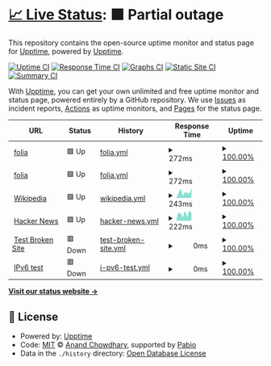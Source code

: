 # [📈 Live Status](https://demo.upptime.js.org): <!--live status--> **🟧 Partial outage**

This repository contains the open-source uptime monitor and status page for [Upptime](https://upptime.js.org), powered by [Upptime](https://github.com/upptime/upptime).

[![Uptime CI](https://github.com/sudeepa14/upptime/workflows/Uptime%20CI/badge.svg)](https://github.com/sudeepa14/upptime/actions?query=workflow%3A%22Uptime+CI%22)
[![Response Time CI](https://github.com/sudeepa14/upptime/workflows/Response%20Time%20CI/badge.svg)](https://github.com/sudeepa14/upptime/actions?query=workflow%3A%22Response+Time+CI%22)
[![Graphs CI](https://github.com/sudeepa14/upptime/workflows/Graphs%20CI/badge.svg)](https://github.com/sudeepa14/upptime/actions?query=workflow%3A%22Graphs+CI%22)
[![Static Site CI](https://github.com/sudeepa14/upptime/workflows/Static%20Site%20CI/badge.svg)](https://github.com/sudeepa14/upptime/actions?query=workflow%3A%22Static+Site+CI%22)
[![Summary CI](https://github.com/sudeepa14/upptime/workflows/Summary%20CI/badge.svg)](https://github.com/sudeepa14/upptime/actions?query=workflow%3A%22Summary+CI%22)

With [Upptime](https://upptime.js.org), you can get your own unlimited and free uptime monitor and status page, powered entirely by a GitHub repository. We use [Issues](https://github.com/upptime/upptime/issues) as incident reports, [Actions](https://github.com/sudeepa14/upptime/actions) as uptime monitors, and [Pages](https://demo.upptime.js.org) for the status page.

<!--start: status pages-->
<!-- This summary is generated by Upptime (https://github.com/upptime/upptime) -->
<!-- Do not edit this manually, your changes will be overwritten -->
<!-- prettier-ignore -->
| URL | Status | History | Response Time | Uptime |
| --- | ------ | ------- | ------------- | ------ |
| <img alt="" src="https://icons.duckduckgo.com/ip3/folia.com.ico" height="13"> [folia](http://folia.com) | 🟩 Up | [folia.yml](https://github.com/Sudeepa14/uptime/commits/HEAD/history/folia.yml) | <details><summary><img alt="Response time graph" src="./graphs/folia/response-time-week.png" height="20"> 272ms</summary><br><a href="https://sudeepa14.github.io/upptime/history/folia"><img alt="Response time 274" src="https://img.shields.io/endpoint?url=https%3A%2F%2Fraw.githubusercontent.com%2FSudeepa14%2Fuptime%2FHEAD%2Fapi%2Ffolia%2Fresponse-time.json"></a><br><a href="https://sudeepa14.github.io/upptime/history/folia"><img alt="24-hour response time 256" src="https://img.shields.io/endpoint?url=https%3A%2F%2Fraw.githubusercontent.com%2FSudeepa14%2Fuptime%2FHEAD%2Fapi%2Ffolia%2Fresponse-time-day.json"></a><br><a href="https://sudeepa14.github.io/upptime/history/folia"><img alt="7-day response time 272" src="https://img.shields.io/endpoint?url=https%3A%2F%2Fraw.githubusercontent.com%2FSudeepa14%2Fuptime%2FHEAD%2Fapi%2Ffolia%2Fresponse-time-week.json"></a><br><a href="https://sudeepa14.github.io/upptime/history/folia"><img alt="30-day response time 308" src="https://img.shields.io/endpoint?url=https%3A%2F%2Fraw.githubusercontent.com%2FSudeepa14%2Fuptime%2FHEAD%2Fapi%2Ffolia%2Fresponse-time-month.json"></a><br><a href="https://sudeepa14.github.io/upptime/history/folia"><img alt="1-year response time 274" src="https://img.shields.io/endpoint?url=https%3A%2F%2Fraw.githubusercontent.com%2FSudeepa14%2Fuptime%2FHEAD%2Fapi%2Ffolia%2Fresponse-time-year.json"></a></details> | <details><summary><a href="https://sudeepa14.github.io/upptime/history/folia">100.00%</a></summary><a href="https://sudeepa14.github.io/upptime/history/folia"><img alt="All-time uptime 92.43%" src="https://img.shields.io/endpoint?url=https%3A%2F%2Fraw.githubusercontent.com%2FSudeepa14%2Fuptime%2FHEAD%2Fapi%2Ffolia%2Fuptime.json"></a><br><a href="https://sudeepa14.github.io/upptime/history/folia"><img alt="24-hour uptime 100.00%" src="https://img.shields.io/endpoint?url=https%3A%2F%2Fraw.githubusercontent.com%2FSudeepa14%2Fuptime%2FHEAD%2Fapi%2Ffolia%2Fuptime-day.json"></a><br><a href="https://sudeepa14.github.io/upptime/history/folia"><img alt="7-day uptime 100.00%" src="https://img.shields.io/endpoint?url=https%3A%2F%2Fraw.githubusercontent.com%2FSudeepa14%2Fuptime%2FHEAD%2Fapi%2Ffolia%2Fuptime-week.json"></a><br><a href="https://sudeepa14.github.io/upptime/history/folia"><img alt="30-day uptime 100.00%" src="https://img.shields.io/endpoint?url=https%3A%2F%2Fraw.githubusercontent.com%2FSudeepa14%2Fuptime%2FHEAD%2Fapi%2Ffolia%2Fuptime-month.json"></a><br><a href="https://sudeepa14.github.io/upptime/history/folia"><img alt="1-year uptime 92.43%" src="https://img.shields.io/endpoint?url=https%3A%2F%2Fraw.githubusercontent.com%2FSudeepa14%2Fuptime%2FHEAD%2Fapi%2Ffolia%2Fuptime-year.json"></a></details>
| <img alt="" src="https://icons.duckduckgo.com/ip3/folia.com.ico" height="13"> [folia](http://folia.com) | 🟩 Up | [folia.yml](https://github.com/Sudeepa14/uptime/commits/HEAD/history/folia.yml) | <details><summary><img alt="Response time graph" src="./graphs/folia/response-time-week.png" height="20"> 272ms</summary><br><a href="https://sudeepa14.github.io/upptime/history/folia"><img alt="Response time 274" src="https://img.shields.io/endpoint?url=https%3A%2F%2Fraw.githubusercontent.com%2FSudeepa14%2Fuptime%2FHEAD%2Fapi%2Ffolia%2Fresponse-time.json"></a><br><a href="https://sudeepa14.github.io/upptime/history/folia"><img alt="24-hour response time 256" src="https://img.shields.io/endpoint?url=https%3A%2F%2Fraw.githubusercontent.com%2FSudeepa14%2Fuptime%2FHEAD%2Fapi%2Ffolia%2Fresponse-time-day.json"></a><br><a href="https://sudeepa14.github.io/upptime/history/folia"><img alt="7-day response time 272" src="https://img.shields.io/endpoint?url=https%3A%2F%2Fraw.githubusercontent.com%2FSudeepa14%2Fuptime%2FHEAD%2Fapi%2Ffolia%2Fresponse-time-week.json"></a><br><a href="https://sudeepa14.github.io/upptime/history/folia"><img alt="30-day response time 308" src="https://img.shields.io/endpoint?url=https%3A%2F%2Fraw.githubusercontent.com%2FSudeepa14%2Fuptime%2FHEAD%2Fapi%2Ffolia%2Fresponse-time-month.json"></a><br><a href="https://sudeepa14.github.io/upptime/history/folia"><img alt="1-year response time 274" src="https://img.shields.io/endpoint?url=https%3A%2F%2Fraw.githubusercontent.com%2FSudeepa14%2Fuptime%2FHEAD%2Fapi%2Ffolia%2Fresponse-time-year.json"></a></details> | <details><summary><a href="https://sudeepa14.github.io/upptime/history/folia">100.00%</a></summary><a href="https://sudeepa14.github.io/upptime/history/folia"><img alt="All-time uptime 92.43%" src="https://img.shields.io/endpoint?url=https%3A%2F%2Fraw.githubusercontent.com%2FSudeepa14%2Fuptime%2FHEAD%2Fapi%2Ffolia%2Fuptime.json"></a><br><a href="https://sudeepa14.github.io/upptime/history/folia"><img alt="24-hour uptime 100.00%" src="https://img.shields.io/endpoint?url=https%3A%2F%2Fraw.githubusercontent.com%2FSudeepa14%2Fuptime%2FHEAD%2Fapi%2Ffolia%2Fuptime-day.json"></a><br><a href="https://sudeepa14.github.io/upptime/history/folia"><img alt="7-day uptime 100.00%" src="https://img.shields.io/endpoint?url=https%3A%2F%2Fraw.githubusercontent.com%2FSudeepa14%2Fuptime%2FHEAD%2Fapi%2Ffolia%2Fuptime-week.json"></a><br><a href="https://sudeepa14.github.io/upptime/history/folia"><img alt="30-day uptime 100.00%" src="https://img.shields.io/endpoint?url=https%3A%2F%2Fraw.githubusercontent.com%2FSudeepa14%2Fuptime%2FHEAD%2Fapi%2Ffolia%2Fuptime-month.json"></a><br><a href="https://sudeepa14.github.io/upptime/history/folia"><img alt="1-year uptime 92.43%" src="https://img.shields.io/endpoint?url=https%3A%2F%2Fraw.githubusercontent.com%2FSudeepa14%2Fuptime%2FHEAD%2Fapi%2Ffolia%2Fuptime-year.json"></a></details>
| <img alt="" src="https://icons.duckduckgo.com/ip3/en.wikipedia.org.ico" height="13"> [Wikipedia](https://en.wikipedia.org) | 🟩 Up | [wikipedia.yml](https://github.com/Sudeepa14/uptime/commits/HEAD/history/wikipedia.yml) | <details><summary><img alt="Response time graph" src="./graphs/wikipedia/response-time-week.png" height="20"> 243ms</summary><br><a href="https://sudeepa14.github.io/upptime/history/wikipedia"><img alt="Response time 178" src="https://img.shields.io/endpoint?url=https%3A%2F%2Fraw.githubusercontent.com%2FSudeepa14%2Fuptime%2FHEAD%2Fapi%2Fwikipedia%2Fresponse-time.json"></a><br><a href="https://sudeepa14.github.io/upptime/history/wikipedia"><img alt="24-hour response time 184" src="https://img.shields.io/endpoint?url=https%3A%2F%2Fraw.githubusercontent.com%2FSudeepa14%2Fuptime%2FHEAD%2Fapi%2Fwikipedia%2Fresponse-time-day.json"></a><br><a href="https://sudeepa14.github.io/upptime/history/wikipedia"><img alt="7-day response time 243" src="https://img.shields.io/endpoint?url=https%3A%2F%2Fraw.githubusercontent.com%2FSudeepa14%2Fuptime%2FHEAD%2Fapi%2Fwikipedia%2Fresponse-time-week.json"></a><br><a href="https://sudeepa14.github.io/upptime/history/wikipedia"><img alt="30-day response time 156" src="https://img.shields.io/endpoint?url=https%3A%2F%2Fraw.githubusercontent.com%2FSudeepa14%2Fuptime%2FHEAD%2Fapi%2Fwikipedia%2Fresponse-time-month.json"></a><br><a href="https://sudeepa14.github.io/upptime/history/wikipedia"><img alt="1-year response time 178" src="https://img.shields.io/endpoint?url=https%3A%2F%2Fraw.githubusercontent.com%2FSudeepa14%2Fuptime%2FHEAD%2Fapi%2Fwikipedia%2Fresponse-time-year.json"></a></details> | <details><summary><a href="https://sudeepa14.github.io/upptime/history/wikipedia">100.00%</a></summary><a href="https://sudeepa14.github.io/upptime/history/wikipedia"><img alt="All-time uptime 100.00%" src="https://img.shields.io/endpoint?url=https%3A%2F%2Fraw.githubusercontent.com%2FSudeepa14%2Fuptime%2FHEAD%2Fapi%2Fwikipedia%2Fuptime.json"></a><br><a href="https://sudeepa14.github.io/upptime/history/wikipedia"><img alt="24-hour uptime 100.00%" src="https://img.shields.io/endpoint?url=https%3A%2F%2Fraw.githubusercontent.com%2FSudeepa14%2Fuptime%2FHEAD%2Fapi%2Fwikipedia%2Fuptime-day.json"></a><br><a href="https://sudeepa14.github.io/upptime/history/wikipedia"><img alt="7-day uptime 100.00%" src="https://img.shields.io/endpoint?url=https%3A%2F%2Fraw.githubusercontent.com%2FSudeepa14%2Fuptime%2FHEAD%2Fapi%2Fwikipedia%2Fuptime-week.json"></a><br><a href="https://sudeepa14.github.io/upptime/history/wikipedia"><img alt="30-day uptime 100.00%" src="https://img.shields.io/endpoint?url=https%3A%2F%2Fraw.githubusercontent.com%2FSudeepa14%2Fuptime%2FHEAD%2Fapi%2Fwikipedia%2Fuptime-month.json"></a><br><a href="https://sudeepa14.github.io/upptime/history/wikipedia"><img alt="1-year uptime 100.00%" src="https://img.shields.io/endpoint?url=https%3A%2F%2Fraw.githubusercontent.com%2FSudeepa14%2Fuptime%2FHEAD%2Fapi%2Fwikipedia%2Fuptime-year.json"></a></details>
| <img alt="" src="https://icons.duckduckgo.com/ip3/news.ycombinator.com.ico" height="13"> [Hacker News](https://news.ycombinator.com) | 🟩 Up | [hacker-news.yml](https://github.com/Sudeepa14/uptime/commits/HEAD/history/hacker-news.yml) | <details><summary><img alt="Response time graph" src="./graphs/hacker-news/response-time-week.png" height="20"> 222ms</summary><br><a href="https://sudeepa14.github.io/upptime/history/hacker-news"><img alt="Response time 315" src="https://img.shields.io/endpoint?url=https%3A%2F%2Fraw.githubusercontent.com%2FSudeepa14%2Fuptime%2FHEAD%2Fapi%2Fhacker-news%2Fresponse-time.json"></a><br><a href="https://sudeepa14.github.io/upptime/history/hacker-news"><img alt="24-hour response time 117" src="https://img.shields.io/endpoint?url=https%3A%2F%2Fraw.githubusercontent.com%2FSudeepa14%2Fuptime%2FHEAD%2Fapi%2Fhacker-news%2Fresponse-time-day.json"></a><br><a href="https://sudeepa14.github.io/upptime/history/hacker-news"><img alt="7-day response time 222" src="https://img.shields.io/endpoint?url=https%3A%2F%2Fraw.githubusercontent.com%2FSudeepa14%2Fuptime%2FHEAD%2Fapi%2Fhacker-news%2Fresponse-time-week.json"></a><br><a href="https://sudeepa14.github.io/upptime/history/hacker-news"><img alt="30-day response time 327" src="https://img.shields.io/endpoint?url=https%3A%2F%2Fraw.githubusercontent.com%2FSudeepa14%2Fuptime%2FHEAD%2Fapi%2Fhacker-news%2Fresponse-time-month.json"></a><br><a href="https://sudeepa14.github.io/upptime/history/hacker-news"><img alt="1-year response time 315" src="https://img.shields.io/endpoint?url=https%3A%2F%2Fraw.githubusercontent.com%2FSudeepa14%2Fuptime%2FHEAD%2Fapi%2Fhacker-news%2Fresponse-time-year.json"></a></details> | <details><summary><a href="https://sudeepa14.github.io/upptime/history/hacker-news">100.00%</a></summary><a href="https://sudeepa14.github.io/upptime/history/hacker-news"><img alt="All-time uptime 100.00%" src="https://img.shields.io/endpoint?url=https%3A%2F%2Fraw.githubusercontent.com%2FSudeepa14%2Fuptime%2FHEAD%2Fapi%2Fhacker-news%2Fuptime.json"></a><br><a href="https://sudeepa14.github.io/upptime/history/hacker-news"><img alt="24-hour uptime 100.00%" src="https://img.shields.io/endpoint?url=https%3A%2F%2Fraw.githubusercontent.com%2FSudeepa14%2Fuptime%2FHEAD%2Fapi%2Fhacker-news%2Fuptime-day.json"></a><br><a href="https://sudeepa14.github.io/upptime/history/hacker-news"><img alt="7-day uptime 100.00%" src="https://img.shields.io/endpoint?url=https%3A%2F%2Fraw.githubusercontent.com%2FSudeepa14%2Fuptime%2FHEAD%2Fapi%2Fhacker-news%2Fuptime-week.json"></a><br><a href="https://sudeepa14.github.io/upptime/history/hacker-news"><img alt="30-day uptime 100.00%" src="https://img.shields.io/endpoint?url=https%3A%2F%2Fraw.githubusercontent.com%2FSudeepa14%2Fuptime%2FHEAD%2Fapi%2Fhacker-news%2Fuptime-month.json"></a><br><a href="https://sudeepa14.github.io/upptime/history/hacker-news"><img alt="1-year uptime 99.98%" src="https://img.shields.io/endpoint?url=https%3A%2F%2Fraw.githubusercontent.com%2FSudeepa14%2Fuptime%2FHEAD%2Fapi%2Fhacker-news%2Fuptime-year.json"></a></details>
| <img alt="" src="https://icons.duckduckgo.com/ip3/thissitedoesnotexist.koj.co.ico" height="13"> [Test Broken Site](https://thissitedoesnotexist.koj.co) | 🟥 Down | [test-broken-site.yml](https://github.com/Sudeepa14/uptime/commits/HEAD/history/test-broken-site.yml) | <details><summary><img alt="Response time graph" src="./graphs/test-broken-site/response-time-week.png" height="20"> 0ms</summary><br><a href="https://sudeepa14.github.io/upptime/history/test-broken-site"><img alt="Response time 0" src="https://img.shields.io/endpoint?url=https%3A%2F%2Fraw.githubusercontent.com%2FSudeepa14%2Fuptime%2FHEAD%2Fapi%2Ftest-broken-site%2Fresponse-time.json"></a><br><a href="https://sudeepa14.github.io/upptime/history/test-broken-site"><img alt="24-hour response time 0" src="https://img.shields.io/endpoint?url=https%3A%2F%2Fraw.githubusercontent.com%2FSudeepa14%2Fuptime%2FHEAD%2Fapi%2Ftest-broken-site%2Fresponse-time-day.json"></a><br><a href="https://sudeepa14.github.io/upptime/history/test-broken-site"><img alt="7-day response time 0" src="https://img.shields.io/endpoint?url=https%3A%2F%2Fraw.githubusercontent.com%2FSudeepa14%2Fuptime%2FHEAD%2Fapi%2Ftest-broken-site%2Fresponse-time-week.json"></a><br><a href="https://sudeepa14.github.io/upptime/history/test-broken-site"><img alt="30-day response time 0" src="https://img.shields.io/endpoint?url=https%3A%2F%2Fraw.githubusercontent.com%2FSudeepa14%2Fuptime%2FHEAD%2Fapi%2Ftest-broken-site%2Fresponse-time-month.json"></a><br><a href="https://sudeepa14.github.io/upptime/history/test-broken-site"><img alt="1-year response time 0" src="https://img.shields.io/endpoint?url=https%3A%2F%2Fraw.githubusercontent.com%2FSudeepa14%2Fuptime%2FHEAD%2Fapi%2Ftest-broken-site%2Fresponse-time-year.json"></a></details> | <details><summary><a href="https://sudeepa14.github.io/upptime/history/test-broken-site">100.00%</a></summary><a href="https://sudeepa14.github.io/upptime/history/test-broken-site"><img alt="All-time uptime 100.00%" src="https://img.shields.io/endpoint?url=https%3A%2F%2Fraw.githubusercontent.com%2FSudeepa14%2Fuptime%2FHEAD%2Fapi%2Ftest-broken-site%2Fuptime.json"></a><br><a href="https://sudeepa14.github.io/upptime/history/test-broken-site"><img alt="24-hour uptime 100.00%" src="https://img.shields.io/endpoint?url=https%3A%2F%2Fraw.githubusercontent.com%2FSudeepa14%2Fuptime%2FHEAD%2Fapi%2Ftest-broken-site%2Fuptime-day.json"></a><br><a href="https://sudeepa14.github.io/upptime/history/test-broken-site"><img alt="7-day uptime 100.00%" src="https://img.shields.io/endpoint?url=https%3A%2F%2Fraw.githubusercontent.com%2FSudeepa14%2Fuptime%2FHEAD%2Fapi%2Ftest-broken-site%2Fuptime-week.json"></a><br><a href="https://sudeepa14.github.io/upptime/history/test-broken-site"><img alt="30-day uptime 100.00%" src="https://img.shields.io/endpoint?url=https%3A%2F%2Fraw.githubusercontent.com%2FSudeepa14%2Fuptime%2FHEAD%2Fapi%2Ftest-broken-site%2Fuptime-month.json"></a><br><a href="https://sudeepa14.github.io/upptime/history/test-broken-site"><img alt="1-year uptime 100.00%" src="https://img.shields.io/endpoint?url=https%3A%2F%2Fraw.githubusercontent.com%2FSudeepa14%2Fuptime%2FHEAD%2Fapi%2Ftest-broken-site%2Fuptime-year.json"></a></details>
| <img alt="" src="https://icons.duckduckgo.com/ip3/null.ico" height="13"> [IPv6 test](forwardemail.net) | 🟥 Down | [i-pv6-test.yml](https://github.com/Sudeepa14/uptime/commits/HEAD/history/i-pv6-test.yml) | <details><summary><img alt="Response time graph" src="./graphs/i-pv6-test/response-time-week.png" height="20"> 0ms</summary><br><a href="https://sudeepa14.github.io/upptime/history/i-pv6-test"><img alt="Response time 0" src="https://img.shields.io/endpoint?url=https%3A%2F%2Fraw.githubusercontent.com%2FSudeepa14%2Fuptime%2FHEAD%2Fapi%2Fi-pv6-test%2Fresponse-time.json"></a><br><a href="https://sudeepa14.github.io/upptime/history/i-pv6-test"><img alt="24-hour response time 0" src="https://img.shields.io/endpoint?url=https%3A%2F%2Fraw.githubusercontent.com%2FSudeepa14%2Fuptime%2FHEAD%2Fapi%2Fi-pv6-test%2Fresponse-time-day.json"></a><br><a href="https://sudeepa14.github.io/upptime/history/i-pv6-test"><img alt="7-day response time 0" src="https://img.shields.io/endpoint?url=https%3A%2F%2Fraw.githubusercontent.com%2FSudeepa14%2Fuptime%2FHEAD%2Fapi%2Fi-pv6-test%2Fresponse-time-week.json"></a><br><a href="https://sudeepa14.github.io/upptime/history/i-pv6-test"><img alt="30-day response time 0" src="https://img.shields.io/endpoint?url=https%3A%2F%2Fraw.githubusercontent.com%2FSudeepa14%2Fuptime%2FHEAD%2Fapi%2Fi-pv6-test%2Fresponse-time-month.json"></a><br><a href="https://sudeepa14.github.io/upptime/history/i-pv6-test"><img alt="1-year response time 0" src="https://img.shields.io/endpoint?url=https%3A%2F%2Fraw.githubusercontent.com%2FSudeepa14%2Fuptime%2FHEAD%2Fapi%2Fi-pv6-test%2Fresponse-time-year.json"></a></details> | <details><summary><a href="https://sudeepa14.github.io/upptime/history/i-pv6-test">100.00%</a></summary><a href="https://sudeepa14.github.io/upptime/history/i-pv6-test"><img alt="All-time uptime 100.00%" src="https://img.shields.io/endpoint?url=https%3A%2F%2Fraw.githubusercontent.com%2FSudeepa14%2Fuptime%2FHEAD%2Fapi%2Fi-pv6-test%2Fuptime.json"></a><br><a href="https://sudeepa14.github.io/upptime/history/i-pv6-test"><img alt="24-hour uptime 100.00%" src="https://img.shields.io/endpoint?url=https%3A%2F%2Fraw.githubusercontent.com%2FSudeepa14%2Fuptime%2FHEAD%2Fapi%2Fi-pv6-test%2Fuptime-day.json"></a><br><a href="https://sudeepa14.github.io/upptime/history/i-pv6-test"><img alt="7-day uptime 100.00%" src="https://img.shields.io/endpoint?url=https%3A%2F%2Fraw.githubusercontent.com%2FSudeepa14%2Fuptime%2FHEAD%2Fapi%2Fi-pv6-test%2Fuptime-week.json"></a><br><a href="https://sudeepa14.github.io/upptime/history/i-pv6-test"><img alt="30-day uptime 100.00%" src="https://img.shields.io/endpoint?url=https%3A%2F%2Fraw.githubusercontent.com%2FSudeepa14%2Fuptime%2FHEAD%2Fapi%2Fi-pv6-test%2Fuptime-month.json"></a><br><a href="https://sudeepa14.github.io/upptime/history/i-pv6-test"><img alt="1-year uptime 100.00%" src="https://img.shields.io/endpoint?url=https%3A%2F%2Fraw.githubusercontent.com%2FSudeepa14%2Fuptime%2FHEAD%2Fapi%2Fi-pv6-test%2Fuptime-year.json"></a></details>

<!--end: status pages-->

[**Visit our status website →**](https://demo.upptime.js.org)

## 📄 License

- Powered by: [Upptime](https://github.com/upptime/upptime)
- Code: [MIT](./LICENSE) © [Anand Chowdhary](https://anandchowdhary.com), supported by [Pabio](https://pabio.com)
- Data in the `./history` directory: [Open Database License](https://opendatacommons.org/licenses/odbl/1-0/)
